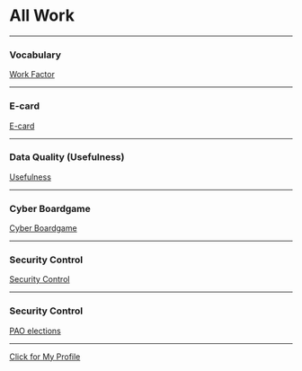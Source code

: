 # All Work
---------------------------------------------------------------------------------------------------------------

### Vocabulary 
<a href= "https://wilaiphan.github.io/work-factor"> Work Factor </a>

---------------------------------------------------------------------------------------------------------------

### E-card
<a href= "https://wilaiphan.github.io/e-card"> E-card </a>

---------------------------------------------------------------------------------------------------------------

### Data Quality (Usefulness)
<a href= "https://wilaiphan.github.io/usefulness"> Usefulness </a>

---------------------------------------------------------------------------------------------------------------

### Cyber Boardgame
<a href= "https://wilaiphan.github.io/boardgame"> Cyber Boardgame </a>

---------------------------------------------------------------------------------------------------------------

### Security Control
<a href= "https://wilaiphan.github.io/security-control"> Security Control </a>

---------------------------------------------------------------------------------------------------------------

### Security Control
<a href= ""> PAO elections </a>

---------------------------------------------------------------------------------------------------------------

<a href= "https://wilaiphan.github.io/"> Click for My Profile </a>
